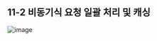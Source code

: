 ## 11-2 비동기식 요청 일괄 처리 및 캐싱

![image](https://user-images.githubusercontent.com/56504493/227983856-cb649b6d-e0e8-45ac-9c67-33bd60915170.png)
